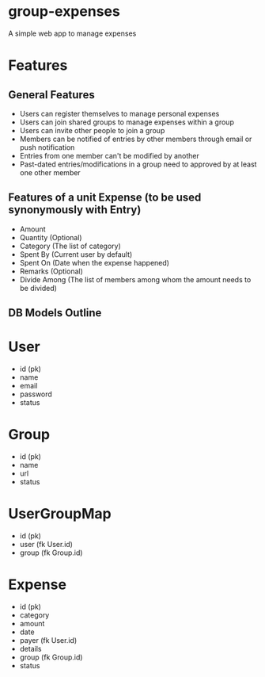# group-expenses
A simple web app to manage expenses

# Features
## General Features
+ Users can register themselves to manage personal expenses
+ Users can join shared groups to manage expenses within a group
+ Users can invite other people to join a group
+ Members can be notified of entries by other members through email or push notification
+ Entries from one member can't be modified by another
+ Past-dated entries/modifications in a group need to approved by at least one other member


## Features of a unit Expense (to be used synonymously with Entry)
+ Amount 
+ Quantity (Optional)
+ Category (The list of category)
+ Spent By (Current user by default)
+ Spent On (Date when the expense happened)
+ Remarks (Optional)
+ Divide Among (The list of members among whom the amount needs to be divided)


## DB Models Outline

# User
- id (pk)
- name
- email
- password
- status

# Group
- id (pk)
- name
- url
- status

# UserGroupMap
- id (pk)
- user (fk User.id)
- group (fk Group.id)

# Expense
- id (pk)
- category
- amount
- date
- payer (fk User.id)
- details
- group (fk Group.id)
- status